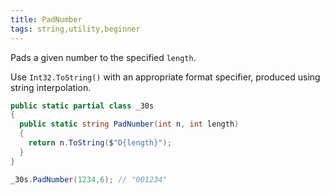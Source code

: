```yaml
---
title: PadNumber
tags: string,utility,beginner
---
```


Pads a given number to the specified `length`.

Use `Int32.ToString()` with an appropriate format specifier, produced using string interpolation.

```csharp
public static partial class _30s 
{
  public static string PadNumber(int n, int length)
  {
    return n.ToString($"D{length}");
  }
}
```

```csharp
_30s.PadNumber(1234,6); // "001234"
```
